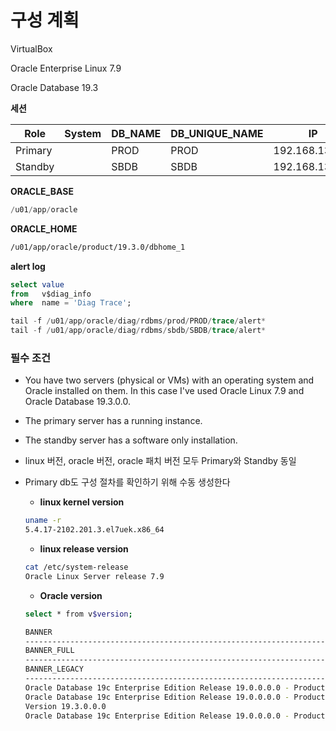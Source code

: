 # 구성 계획

VirtualBox

Oracle Enterprise Linux 7.9

Oracle Database 19.3

**세션**

| Role     |   System  | DB_NAME | DB_UNIQUE_NAME | IP |
| --- | --- | --- | --- | --- |
| Primary   |  | PROD | PROD | 192.168.13.198 |
| Standby  |  | SBDB | SBDB | 192.168.13.199 |

**ORACLE_BASE** 

```sql
/u01/app/oracle
```

**ORACLE_HOME**

```bash
/u01/app/oracle/product/19.3.0/dbhome_1
```

**alert log**

```sql
select value 
from   v$diag_info 
where  name = 'Diag Trace';

tail -f /u01/app/oracle/diag/rdbms/prod/PROD/trace/alert*
tail -f /u01/app/oracle/diag/rdbms/sbdb/SBDB/trace/alert*
```

### **필수 조건**

- You have two servers (physical or VMs) with an operating system and Oracle installed on them. In this case I've used Oracle Linux 7.9 and Oracle Database 19.3.0.0.
- The primary server has a running instance.
- The standby server has a software only installation.
- linux 버전, oracle 버전, oracle 패치 버전 모두 Primary와 Standby 동일
- Primary db도 구성 절차를 확인하기 위해 수동 생성한다
    - **linux kernel version**
    
    ```bash
    uname -r
    5.4.17-2102.201.3.el7uek.x86_64
    ```
    
    - **linux release version**
    
    ```bash
    cat /etc/system-release
    Oracle Linux Server release 7.9
    ```
    
    - **Oracle version**
    
    ```bash
    select * from v$version;
    
    BANNER
    -----------------------------------------------------------------------
    BANNER_FULL
    -----------------------------------------------------------------------
    BANNER_LEGACY                                                           CON_ID
    ----------------------------------------------------------------------- ----------
    Oracle Database 19c Enterprise Edition Release 19.0.0.0.0 - Production
    Oracle Database 19c Enterprise Edition Release 19.0.0.0.0 - Production
    Version 19.3.0.0.0
    Oracle Database 19c Enterprise Edition Release 19.0.0.0.0 - Production 
    ```

